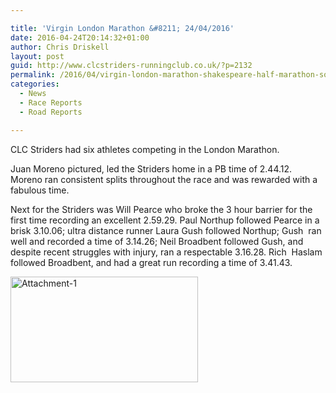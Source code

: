 ```yaml
---

title: 'Virgin London Marathon &#8211; 24/04/2016'
date: 2016-04-24T20:14:32+01:00
author: Chris Driskell
layout: post
guid: http://www.clcstriders-runningclub.co.uk/?p=2132
permalink: /2016/04/virgin-london-marathon-shakespeare-half-marathon-southampton-half-marathon-24042016/
categories:
  - News
  - Race Reports
  - Road Reports

---
```

CLC Striders had six athletes competing in the London Marathon.

Juan Moreno pictured, led the Striders home in a PB time of 2.44.12. Moreno ran consistent splits throughout the race and was rewarded with a fabulous time.

Next for the Striders was Will Pearce who broke the 3 hour barrier for the first time recording an excellent 2.59.29. Paul Northup followed Pearce in a brisk 3.10.06; ultra distance runner Laura Gush followed Northup; Gush  ran well and recorded a time of 3.14.26; Neil Broadbent followed Gush, and despite recent struggles with injury, ran a respectable 3.16.28. Rich  Haslam followed Broadbent, and had a great run recording a time of 3.41.43.

[<img class="alignnone size-medium wp-image-2137" src="http://www.clcstriders-runningclub.co.uk/wplive/wp-content/uploads/2016/04/Attachment-1-300x169.jpg" alt="Attachment-1" width="300" height="169" srcset="http://www.clcstriders-runningclub.co.uk/wplive/wp-content/uploads/2016/04/Attachment-1-300x169.jpg 300w, http://www.clcstriders-runningclub.co.uk/wplive/wp-content/uploads/2016/04/Attachment-1-1024x576.jpg 1024w, http://www.clcstriders-runningclub.co.uk/wplive/wp-content/uploads/2016/04/Attachment-1.jpg 1600w" sizes="(max-width: 300px) 100vw, 300px" />](http://www.clcstriders-runningclub.co.uk/wplive/wp-content/uploads/2016/04/Attachment-1.jpg)

&nbsp;